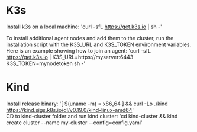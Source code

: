 # K3s
Install k3s on a local machine: 'curl -sfL https://get.k3s.io | sh -'  

To install additional agent nodes and add them to the cluster, run the installation script with the K3S_URL and K3S_TOKEN environment variables. Here is an example showing how to join an agent: 'curl -sfL https://get.k3s.io | K3S_URL=https://myserver:6443 K3S_TOKEN=mynodetoken sh -'  

# Kind  
Install release binary: '[ $(uname -m) = x86_64 ] && curl -Lo ./kind https://kind.sigs.k8s.io/dl/v0.19.0/kind-linux-amd64'  
CD to kind-cluster folder and run kind cluster: 'cd kind-cluster && kind create cluster --name my-cluster --config=config.yaml'